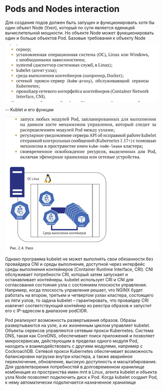 # Pods and Nodes interaction 

Для создания подов должен быть запущен и функционировать хотя бы один объект Node (Узел), который по сути является еденицей вычислительной мощности. Но объекте Node может функционировать один и больше объектов Pod. Базовые требования к объекту Node

![Alt text](image.png)

-- Kublet и его функции 

![Alt text](image-1.png)

Однако программа kubelet не может выполнять свои обязанности без провайдера CNI и среды выполнения, доступной через интерфейс среды выполнения контейнеров (Container Runtime Interface, CRI). CNI обслуживает потребности CRI, который затем запускает и останавливает контейнеры. kubelet использует CRI и  CNI для согласования состояния узла с  состоянием плоскости управления. Например, когда плоскость управления решает, что NGINX будет работать на втором, третьем и четвертом узлах кластера, состоящего из пяти узлов, то задача kubelet – гарантировать, что провайдер CRI извлечет соответствующий контейнер из реестра образов и запустит его с IP-адресом в диапазоне podCIDR.

Pod реализуют возможность развертывания образов. Образы развертываются на узле, а их жизненным циклом управляет kubelet. Объекты сервисов управляются сетевым прокси Kubernetes. Система DNS, такая как CoreDNS, обеспечивает поиск приложений и позволяет микросервисам, действующим в пределах одного модуля Pod, находить и взаимодействовать с другими модулями, например с CockroachDB. Сетевой прокси Kubernetes обеспечивает возможность балансировки нагрузки внутри кластера, а также аварийное переключение, обновление, высокую доступность и масштабирование. Для удовлетворения потребностей в  долговременном хранилище комбинация из пространства имен mnt в Linux, агента kubelet и объекта узла Node позволяет подключить диск к Pod. Когда kubelet создает Pod, к нему автоматически подключается назначенное хранилище